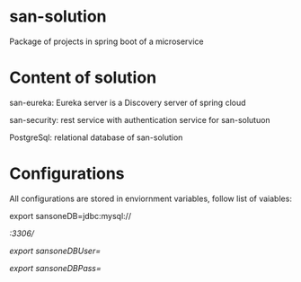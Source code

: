 # san-solution
Package of projects in spring boot of a microservice


# Content of solution 

san-eureka: Eureka server is a Discovery server of spring cloud

san-security: rest service with authentication service for san-solutuon  

PostgreSql: relational database of san-solution

# Configurations
All configurations are stored in enviornment variables, follow list of vaiables:

export sansoneDB=jdbc:mysql://<address>:3306/<database>

export sansoneDBUser= <postgres user>

export sansoneDBPass= <postgres password>
